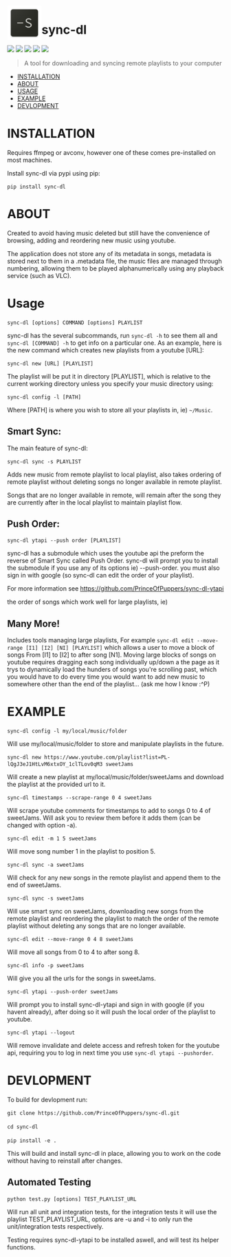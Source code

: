 <img align="left" width="80" height="80" src="https://raw.githubusercontent.com/PrinceOfPuppers/sync-dl/main/icon.png">

# sync-dl
<p>
<img src="https://img.shields.io/pypi/dm/sync-dl">
<img src="https://img.shields.io/pypi/l/sync-dl">
<img src="https://img.shields.io/pypi/v/sync-dl">
<img src="https://img.shields.io/badge/python-%E2%89%A53.6-blue">
<img src="https://travis-ci.com/PrinceOfPuppers/sync-dl.svg?branch=main">

</p>



> A tool for downloading and syncing remote playlists to your computer
- [INSTALLATION](#INSTALLATION)
- [ABOUT](#ABOUT)
- [USAGE](#USAGE)
- [EXAMPLE](#EXAMPLE)
- [DEVLOPMENT](#DEVLOPMENT)


# INSTALLATION
Requires ffmpeg or avconv, however one of these comes pre-installed on most machines. 

Install sync-dl via pypi using pip:
``` 
pip install sync-dl
```

# ABOUT
Created to avoid having music deleted but still have the convenience of browsing, adding and reordering new music using youtube.

The application does not store any of its metadata in songs, metadata is stored next to them in a .metadata file, the music files are managed through numbering, allowing them to be played alphanumerically using any playback service (such as VLC).


# Usage
```
sync-dl [options] COMMAND [options] PLAYLIST
```

sync-dl has the several subcommands, run `sync-dl -h` to see them all and `sync-dl [COMMAND] -h` to get info on a particular one.
As an example, here is the new command which creates new playlists from a youtube [URL]:

```
sync-dl new [URL] [PLAYLIST]
```

The playlist will be put it in directory [PLAYLIST], which is relative to the current working directory unless you specify your music directory using:

```
sync-dl config -l [PATH]
```

Where [PATH] is where you wish to store all your playlists in, ie) `~/Music`.


## Smart Sync:
The main feature of sync-dl:
```
sync-dl sync -s PLAYLIST
```

Adds new music from remote playlist to local playlist, also takes ordering of remote playlist
without deleting songs no longer available in remote playlist.

Songs that are no longer available in remote, will remain after the song they are currently after
in the local playlist to maintain playlist flow.


## Push Order:
```
sync-dl ytapi --push order [PLAYLIST]
```
sync-dl has a submodule which uses the youtube api the preform the reverse of Smart Sync called Push Order. sync-dl will prompt you to install the submodule if you use any of its options ie) --push-order. you must also sign in with google (so sync-dl can edit the order of your playlist).

For more information see https://github.com/PrinceOfPuppers/sync-dl-ytapi

the order of songs which work well for large playlists, ie) 
## Many More!
Includes tools managing large playlists, For example `sync-dl edit --move-range [I1] [I2] [NI] [PLAYLIST]` which allows a user to move a block of songs From [I1] to [I2] to after song [N1]. 
Moving large blocks of songs on youtube requires dragging each song individually up/down a the page as it trys to dynamically load the hunders of songs you're scrolling past, which you would have to do every time you would want to add new music to somewhere other than the end of the playlist... (ask me how I know :^P)


# EXAMPLE
```
sync-dl config -l my/local/music/folder
```
Will use my/local/music/folder to store and manipulate playlists in the future.
```
sync-dl new https://www.youtube.com/playlist?list=PL-lQgJ3eJ1HtLvM6xtxOY_1clTLov0qM3 sweetJams
```
Will create a new playlist at my/local/music/folder/sweetJams and
download the playlist at the provided url to it.

```
sync-dl timestamps --scrape-range 0 4 sweetJams
```
Will scrape youtube comments for timestamps to add to songs 0 to 4 of sweetJams. Will ask you to review them before it adds them (can be changed with option -a).

```
sync-dl edit -m 1 5 sweetJams
```
Will move song number 1 in the playlist to position 5.

```
sync-dl sync -a sweetJams
```
Will check for any new songs in the remote playlist and append them to the end of sweetJams.

```
sync-dl sync -s sweetJams
```
Will use smart sync on sweetJams, downloading new songs from the remote playlist and reordering the playlist to match the order of the remote playlist without deleting any songs that are no longer available.

```
sync-dl edit --move-range 0 4 8 sweetJams
```
Will move all songs from 0 to 4 to after song 8.

```
sync-dl info -p sweetJams
```
Will give you all the urls for the songs in sweetJams.

```
sync-dl ytapi --push-order sweetJams
```
Will prompt you to install sync-dl-ytapi and sign in with google (if you havent already), after doing so it will push the local order of the playlist to youtube.

```
sync-dl ytapi --logout
```
Will remove invalidate and delete access and refresh token for the youtube api, requiring you to log in next time you use `sync-dl ytapi --pushorder`.


# DEVLOPMENT
To build for devlopment run:
```
git clone https://github.com/PrinceOfPuppers/sync-dl.git

cd sync-dl

pip install -e .
```
This will build and install sync-dl in place, allowing you to work on the code without having to reinstall after changes.


## Automated Testing
```
python test.py [options] TEST_PLAYLIST_URL
```
Will run all unit and integration tests, for the integration tests it will use the playlist TEST_PLAYLIST_URL, options are -u and -i to only run the unit/integration tests respectively.

Testing requires sync-dl-ytapi to be installed aswell, and will test its helper functions.
